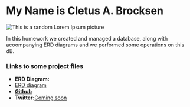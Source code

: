 <!DOCTYPE html>
<html lang="en-us">
<head>
  <meta charset="UTF-8">
  <title>SQL homework</title>
</head>

<body>
  <h1>My Name is Cletus A. Brocksen</h1>
  <img src="http://lorempixel.com/400/200" src="LoremIpsum" alt="This is a random Lorem Ipsum picture">
  <p>In this homework we created and managed a database, along with acoompanying ERD diagrams and we performed some operations on this dB.</p>


  <h3>Links to some project files</h3>
  <ul>
    <li><strong>ERD Diagram:</strong><a href="#"><img ></a></li>
    <li><a href="#" >ERD diagram</a></li>
    <li><a href="#" target="_blank"> <strong>Github</strong></a></li>
    <li><strong>Twitter:</strong><a href="#">Coming soon</a></li>
  </ul>
  
